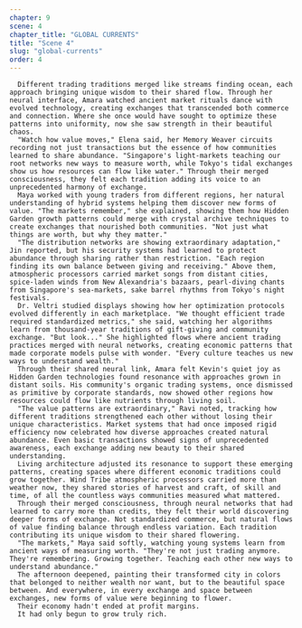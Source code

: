 ```yaml
---
chapter: 9
scene: 4
chapter_title: "GLOBAL CURRENTS"
title: "Scene 4"
slug: "global-currents"
order: 4
---
```


      Different trading traditions merged like streams finding ocean, each approach bringing unique wisdom to their shared flow. Through her neural interface, Amara watched ancient market rituals dance with evolved technology, creating exchanges that transcended both commerce and connection. Where she once would have sought to optimize these patterns into uniformity, now she saw strength in their beautiful chaos.
      "Watch how value moves," Elena said, her Memory Weaver circuits recording not just transactions but the essence of how communities learned to share abundance. "Singapore's light-markets teaching our root networks new ways to measure worth, while Tokyo's tidal exchanges show us how resources can flow like water." Through their merged consciousness, they felt each tradition adding its voice to an unprecedented harmony of exchange.
      Maya worked with young traders from different regions, her natural understanding of hybrid systems helping them discover new forms of value. "The markets remember," she explained, showing them how Hidden Garden growth patterns could merge with crystal archive techniques to create exchanges that nourished both communities. "Not just what things are worth, but why they matter."
      "The distribution networks are showing extraordinary adaptation," Jin reported, but his security systems had learned to protect abundance through sharing rather than restriction. "Each region finding its own balance between giving and receiving." Above them, atmospheric processors carried market songs from distant cities, spice-laden winds from New Alexandria's bazaars, pearl-diving chants from Singapore's sea-markets, sake barrel rhythms from Tokyo's night festivals.
      Dr. Veltri studied displays showing how her optimization protocols evolved differently in each marketplace. "We thought efficient trade required standardized metrics," she said, watching her algorithms learn from thousand-year traditions of gift-giving and community exchange. "But look..." She highlighted flows where ancient trading practices merged with neural networks, creating economic patterns that made corporate models pulse with wonder. "Every culture teaches us new ways to understand wealth."
      Through their shared neural link, Amara felt Kevin's quiet joy as Hidden Garden technologies found resonance with approaches grown in distant soils. His community's organic trading systems, once dismissed as primitive by corporate standards, now showed other regions how resources could flow like nutrients through living soil.
      "The value patterns are extraordinary," Ravi noted, tracking how different traditions strengthened each other without losing their unique characteristics. Market systems that had once imposed rigid efficiency now celebrated how diverse approaches created natural abundance. Even basic transactions showed signs of unprecedented awareness, each exchange adding new beauty to their shared understanding.
      Living architecture adjusted its resonance to support these emerging patterns, creating spaces where different economic traditions could grow together. Wind Tribe atmospheric processors carried more than weather now, they shared stories of harvest and craft, of skill and time, of all the countless ways communities measured what mattered.
      Through their merged consciousness, through neural networks that had learned to carry more than credits, they felt their world discovering deeper forms of exchange. Not standardized commerce, but natural flows of value finding balance through endless variation. Each tradition contributing its unique wisdom to their shared flowering.
      "The markets," Maya said softly, watching young systems learn from ancient ways of measuring worth. "They're not just trading anymore. They're remembering. Growing together. Teaching each other new ways to understand abundance."
      The afternoon deepened, painting their transformed city in colors that belonged to neither wealth nor want, but to the beautiful space between. And everywhere, in every exchange and space between exchanges, new forms of value were beginning to flower.
      Their economy hadn't ended at profit margins.
      It had only begun to grow truly rich.
